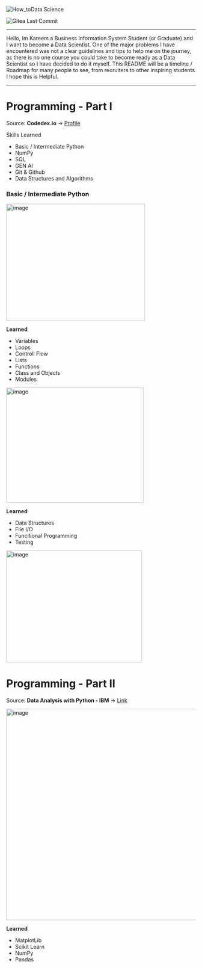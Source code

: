 ![How_toData Science](https://github.com/user-attachments/assets/909f8629-a418-4256-ba15-93a05ffdba86)

![Gitea Last Commit](https://img.shields.io/gitea/last-commit/kareemkotb/How%20to%20Data%20Science)

***
Hello, Im Kareem a Business Information System Student (or Graduate) and I want to become a Data Scientist. One of the major problems I have encountered was not a clear guidelines and tips to help me on the journey, as there is no one course you could take to become ready as a Data Scientist so I have decided to do it myself. This README will be a timeline / Roadmap for many people to see, from recruiters to other inspiring students
I hope this is Helpful.

__________


# Programming - Part I
Source: **Codedex.io** → [Profile](https://www.codedex.io/@Kreamy)

Skills Learned
  - Basic / Intermediate Python
  - NumPy
  - SQL
  - GEN AI
  - Git & Github
  - Data Structures and Algorithms

### Basic / Intermediate Python

<img width="369" height="311" alt="image" src="https://github.com/user-attachments/assets/cab99b83-8c79-47cd-9a23-818eaad22850" />

**Learned** 
- Variables
- Loops
- Controll Flow
- Lists
- Functions
- Class and Objects
- Modules

<img width="365" height="306" alt="image" src="https://github.com/user-attachments/assets/56080d52-1a23-4e2f-b863-e95fed52e20d" />

**Learned**
- Data Structures
- File I/O
- Funcitional Programming
- Testing

<img width="361" height="298" alt="image" src="https://github.com/user-attachments/assets/c4472b6c-291a-443e-a874-f5ceb9ff13ac" />

# Programming - Part II
Source: **Data Analysis with Python - IBM** → [Link](https://www.coursera.org/learn/data-analysis-with-python)

<img width="1381" height="562" alt="image" src="https://github.com/user-attachments/assets/5144985a-dd1d-4727-b900-ae4d390f71d2" />

**Learned**
- MatplotLib
- Scikit Learn
- NumPy
- Pandas

